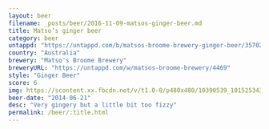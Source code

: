 ```yaml
---
layout: beer
filename: _posts/beer/2016-11-09-matsos-ginger-beer.md
title: Matso’s ginger beer
category: beer
untappd: "https://untappd.com/b/matsos-broome-brewery-ginger-beer/35702"
country: "Australia"
brewery: "Matso's Broome Brewery"
breweryURL: "https://untappd.com/w/matsos-broome-brewery/4469"
style: "Ginger Beer"
score: 6
img: https://scontent.xx.fbcdn.net/v/t1.0-0/p480x480/10390539_10152534306248745_2125625178149511710_n.jpg?oh=26b8f7501a49e38d8bbdbd2fa9305dc2&oe=5918C946
beer-date: "2014-06-21"
desc: "Very gingery but a little bit too fizzy"
permalink: /beer/:title.html
---
```

